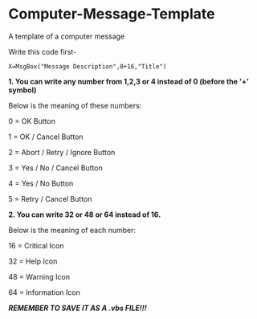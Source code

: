 # Computer-Message-Template
A template of a computer message

Write this code first-
```
X=MsgBox("Message Description",0+16,"Title") 
```
**1.  You can write any number from 1,2,3 or 4 instead of 0 (before the '+' symbol)** 

Below is the meaning of these numbers:

0 = OK Button

1 = OK / Cancel Button

2 = Abort / Retry / Ignore Button

3 = Yes / No / Cancel Button

4 = Yes / No Button

5 = Retry / Cancel Button

**2. You can write 32 or 48 or 64 instead of 16.**

Below is the meaning of each number:

16 = Critical Icon 

32 = Help Icon 

48 = Warning Icon

64 = Information Icon


***REMEMBER TO SAVE IT AS A .vbs FILE!!!***
